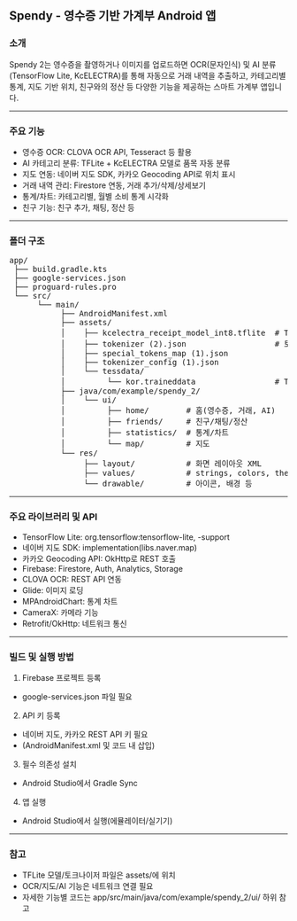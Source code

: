 ## Spendy - 영수증 기반 가계부 Android 앱 ## 
### 소개 ###
Spendy 2는 영수증을 촬영하거나 이미지를 업로드하면
OCR(문자인식) 및 AI 분류(TensorFlow Lite, KcELECTRA)를 통해
자동으로 거래 내역을 추출하고,
카테고리별 통계, 지도 기반 위치, 친구와의 정산 등 다양한 기능을 제공하는
스마트 가계부 앱입니다.
___
### 주요 기능 ###
- 영수증 OCR: CLOVA OCR API, Tesseract 등 활용
- AI 카테고리 분류: TFLite + KcELECTRA 모델로 품목 자동 분류
- 지도 연동: 네이버 지도 SDK, 카카오 Geocoding API로 위치 표시
- 거래 내역 관리: Firestore 연동, 거래 추가/삭제/상세보기
- 통계/차트: 카테고리별, 월별 소비 통계 시각화
- 친구 기능: 친구 추가, 채팅, 정산 등
___
### 폴더 구조 ###
<pre>
app/
 ├── build.gradle.kts
 ├── google-services.json
 ├── proguard-rules.pro
 └── src/
      └── main/
           ├── AndroidManifest.xml
           ├── assets/
           │    ├── kcelectra_receipt_model_int8.tflite  # TFLite 모델
           │    ├── tokenizer (2).json                   # 토크나이저 설정
           │    ├── special_tokens_map (1).json
           │    ├── tokenizer_config (1).json
           │    └── tessdata/
           │         └── kor.traineddata                 # Tesseract 한글 데이터
           ├── java/com/example/spendy_2/
           │    └── ui/
           │         ├── home/        # 홈(영수증, 거래, AI)
           │         ├── friends/     # 친구/채팅/정산
           │         ├── statistics/  # 통계/차트
           │         └── map/         # 지도
           └── res/
                ├── layout/           # 화면 레이아웃 XML
                ├── values/           # strings, colors, themes
                └── drawable/         # 아이콘, 배경 등 </pre>
___
### 주요 라이브러리 및 API
- TensorFlow Lite: org.tensorflow:tensorflow-lite, -support
- 네이버 지도 SDK: implementation(libs.naver.map)
- 카카오 Geocoding API: OkHttp로 REST 호출
- Firebase: Firestore, Auth, Analytics, Storage
- CLOVA OCR: REST API 연동
- Glide: 이미지 로딩
- MPAndroidChart: 통계 차트
- CameraX: 카메라 기능
- Retrofit/OkHttp: 네트워크 통신
___
### 빌드 및 실행 방법
1. Firebase 프로젝트 등록
  - google-services.json 파일 필요
2. API 키 등록
  - 네이버 지도, 카카오 REST API 키 필요
  - (AndroidManifest.xml 및 코드 내 삽입)
3. 필수 의존성 설치
  - Android Studio에서 Gradle Sync
4. 앱 실행
  - Android Studio에서 실행(에뮬레이터/실기기)
___
### 참고
- TFLite 모델/토크나이저 파일은 assets/에 위치
- OCR/지도/AI 기능은 네트워크 연결 필요
- 자세한 기능별 코드는 app/src/main/java/com/example/spendy_2/ui/ 하위 참고
